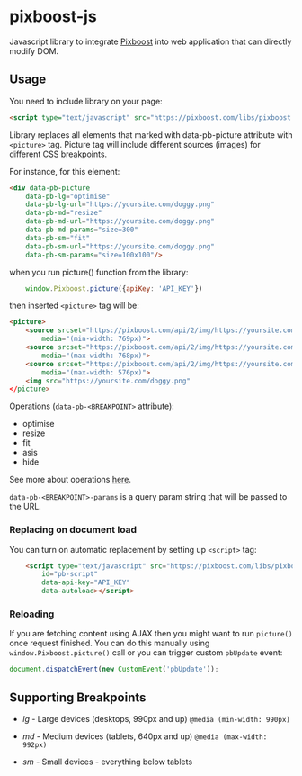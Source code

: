 # pixboost-js

Javascript library to integrate [Pixboost](https://pixboost.com) into web application that
can directly modify DOM.

## Usage

You need to include library on your page:

```html
<script type="text/javascript" src="https://pixboost.com/libs/pixboost.js"></script> 
```

Library replaces all elements that marked with data-pb-picture attribute with `<picture>` tag.
Picture tag will include different sources (images) for different CSS breakpoints.

For instance, for this element:

```html
<div data-pb-picture
    data-pb-lg="optimise"
    data-pb-lg-url="https://yoursite.com/doggy.png"
    data-pb-md="resize"
    data-pb-md-url="https://yoursite.com/doggy.png"
    data-pb-md-params="size=300"
    data-pb-sm="fit"
    data-pb-sm-url="https://yoursite.com/doggy.png"
    data-pb-sm-params="size=100x100"/>
```

when you run picture() function from the library: 

```js
    window.Pixboost.picture({apiKey: 'API_KEY'})
```

then inserted `<picture>` tag will be:

```html
<picture>
    <source srcset="https://pixboost.com/api/2/img/https://yoursite.com/doggy.png/optimise?auth=API_KEY" 
        media="(min-width: 769px)">
    <source srcset="https://pixboost.com/api/2/img/https://yoursite.com/doggy.png/resize?size=300&auth=API_KEY" 
        media="(max-width: 768px)">
    <source srcset="https://pixboost.com/api/2/img/https://yoursite.com/doggy.png/fit?size=100x100&auth=API_KEY" 
        media="(max-width: 576px)">
    <img src="https://yoursite.com/doggy.png"
</picture>
```

Operations (`data-pb-<BREAKPOINT>` attribute):

* optimise
* resize
* fit
* asis
* hide

See more about operations [here](https://pixboost.com/docs/api/).

`data-pb-<BREAKPOINT>-params` is a query param string that will be passed to the URL.

### Replacing on document load

You can turn on automatic replacement by setting up `<script>` tag:

```html
    <script type="text/javascript" src="https://pixboost.com/libs/pixboost.js" 
        id="pb-script" 
        data-api-key="API_KEY"
        data-autoload></script>
```

### Reloading

If you are fetching content using AJAX then you might want to run `picture()` once request finished.
You can do this manually using `window.Pixboost.picture()` call or you can trigger custom
`pbUpdate` event:

```js
document.dispatchEvent(new CustomEvent('pbUpdate'));
```

## Supporting Breakpoints


* _lg_ - Large devices (desktops, 990px and up)
  `@media (min-width: 990px)`

* _md_ - Medium devices (tablets, 640px and up)
  `@media (max-width: 992px)`

* _sm_ - Small devices - everything below tablets